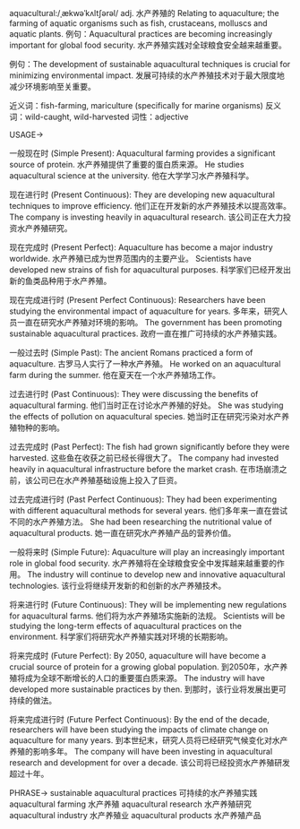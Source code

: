 aquacultural:/ˌækwəˈkʌltʃərəl/
adj.
水产养殖的
Relating to aquaculture; the farming of aquatic organisms such as fish, crustaceans, molluscs and aquatic plants.
例句：Aquacultural practices are becoming increasingly important for global food security. 水产养殖实践对全球粮食安全越来越重要。

例句：The development of sustainable aquacultural techniques is crucial for minimizing environmental impact.  发展可持续的水产养殖技术对于最大限度地减少环境影响至关重要。

近义词：fish-farming, mariculture (specifically for marine organisms)
反义词：wild-caught, wild-harvested
词性：adjective


USAGE->

一般现在时 (Simple Present):
Aquacultural farming provides a significant source of protein. 水产养殖提供了重要的蛋白质来源。
He studies aquacultural science at the university. 他在大学学习水产养殖科学。

现在进行时 (Present Continuous):
They are developing new aquacultural techniques to improve efficiency.  他们正在开发新的水产养殖技术以提高效率。
The company is investing heavily in aquacultural research. 该公司正在大力投资水产养殖研究。

现在完成时 (Present Perfect):
Aquaculture has become a major industry worldwide. 水产养殖已成为世界范围内的主要产业。
Scientists have developed new strains of fish for aquacultural purposes. 科学家们已经开发出新的鱼类品种用于水产养殖。

现在完成进行时 (Present Perfect Continuous):
Researchers have been studying the environmental impact of aquaculture for years.  多年来，研究人员一直在研究水产养殖对环境的影响。
The government has been promoting sustainable aquacultural practices. 政府一直在推广可持续的水产养殖实践。


一般过去时 (Simple Past):
The ancient Romans practiced a form of aquaculture. 古罗马人实行了一种水产养殖。
He worked on an aquacultural farm during the summer. 他在夏天在一个水产养殖场工作。


过去进行时 (Past Continuous):
They were discussing the benefits of aquacultural farming. 他们当时正在讨论水产养殖的好处。
She was studying the effects of pollution on aquacultural species. 她当时正在研究污染对水产养殖物种的影响。


过去完成时 (Past Perfect):
The fish had grown significantly before they were harvested.  这些鱼在收获之前已经长得很大了。
The company had invested heavily in aquacultural infrastructure before the market crash. 在市场崩溃之前，该公司已在水产养殖基础设施上投入了巨资。

过去完成进行时 (Past Perfect Continuous):
They had been experimenting with different aquacultural methods for several years. 他们多年来一直在尝试不同的水产养殖方法。
She had been researching the nutritional value of aquacultural products. 她一直在研究水产养殖产品的营养价值。

一般将来时 (Simple Future):
Aquaculture will play an increasingly important role in global food security. 水产养殖将在全球粮食安全中发挥越来越重要的作用。
The industry will continue to develop new and innovative aquacultural technologies. 该行业将继续开发新的和创新的水产养殖技术。

将来进行时 (Future Continuous):
They will be implementing new regulations for aquacultural farms.  他们将为水产养殖场实施新的法规。
Scientists will be studying the long-term effects of aquacultural practices on the environment. 科学家们将研究水产养殖实践对环境的长期影响。


将来完成时 (Future Perfect):
By 2050, aquaculture will have become a crucial source of protein for a growing global population. 到2050年，水产养殖将成为全球不断增长的人口的重要蛋白质来源。
The industry will have developed more sustainable practices by then. 到那时，该行业将发展出更可持续的做法。


将来完成进行时 (Future Perfect Continuous):
By the end of the decade, researchers will have been studying the impacts of climate change on aquaculture for many years. 到本世纪末，研究人员将已经研究气候变化对水产养殖的影响多年。
The company will have been investing in aquacultural research and development for over a decade.  该公司将已经投资水产养殖研发超过十年。


PHRASE->
sustainable aquacultural practices 可持续的水产养殖实践
aquacultural farming 水产养殖
aquacultural research 水产养殖研究
aquacultural industry 水产养殖业
aquacultural products 水产养殖产品
